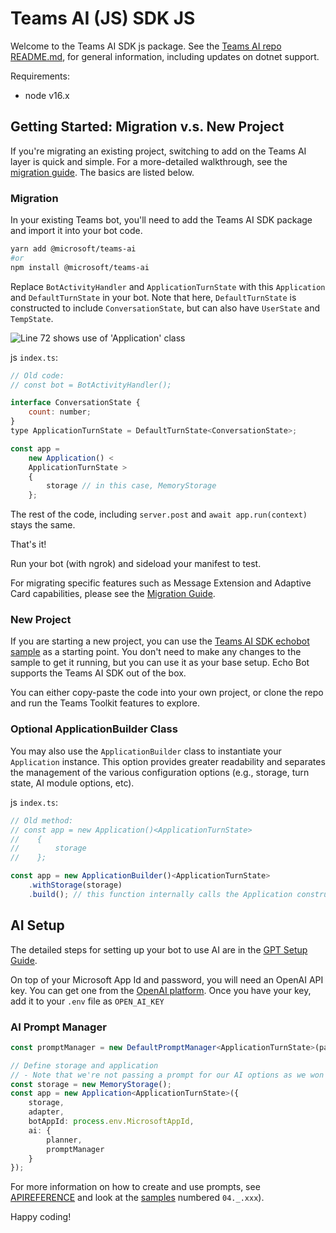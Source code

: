 # Teams AI (JS) SDK JS

Welcome to the Teams AI SDK js package. See the [Teams AI repo README.md](https://github.com/microsoft/teams-ai), for general information, including updates on dotnet support.

Requirements:

-   node v16.x

## Getting Started: Migration v.s. New Project

If you're migrating an existing project, switching to add on the Teams AI layer is quick and simple. For a more-detailed walkthrough, see the [migration guide](getting-started/00.MIGRATION.md). The basics are listed below.

### Migration

In your existing Teams bot, you'll need to add the Teams AI SDK package and import it into your bot code.

```bash
yarn add @microsoft/teams-ai
#or
npm install @microsoft/teams-ai
```

Replace `BotActivityHandler` and `ApplicationTurnState` with this `Application` and `DefaultTurnState` in your bot. Note that here, `DefaultTurnState` is constructed to include `ConversationState`, but can also have `UserState` and `TempState`.

![Line 72 shows use of 'Application' class](https://user-images.githubusercontent.com/14900841/225122653-6338b82f-2236-4897-8c6d-807fd293a6ca.png)

js `index.ts`:

```js
// Old code:
// const bot = BotActivityHandler();

interface ConversationState {
    count: number;
}
type ApplicationTurnState = DefaultTurnState<ConversationState>;

const app =
    new Application() <
    ApplicationTurnState >
    {
        storage // in this case, MemoryStorage
    };
```

The rest of the code, including `server.post` and `await app.run(context)` stays the same.

That's it!

Run your bot (with ngrok) and sideload your manifest to test.

For migrating specific features such as Message Extension and Adaptive Card capabilities, please see the [Migration Guide](../../getting-started/00.MIGRATION.md).

### New Project

If you are starting a new project, you can use the [Teams AI SDK echobot sample](../samples/01.messaging.a.echoBot/) as a starting point. You don't need to make any changes to the sample to get it running, but you can use it as your base setup. Echo Bot supports the Teams AI SDK out of the box.

You can either copy-paste the code into your own project, or clone the repo and run the Teams Toolkit features to explore.

### Optional ApplicationBuilder Class 

You may also use the `ApplicationBuilder` class to instantiate your `Application` instance. This option provides greater readability and separates the management of the various configuration options (e.g., storage, turn state, AI module options, etc).

js `index.ts`:

```js
// Old method:
// const app = new Application()<ApplicationTurnState>
//    {
//        storage
//    };

const app = new ApplicationBuilder()<ApplicationTurnState>
    .withStorage(storage)
    .build(); // this function internally calls the Application constructor
```

## AI Setup

The detailed steps for setting up your bot to use AI are in the [GPT Setup Guide](getting-started/01.AI-SETUP.md).

On top of your Microsoft App Id and password, you will need an OpenAI API key. You can get one from the [OpenAI platform](https://platform.openai.com/). Once you have your key, add it to your `.env` file as `OPEN_AI_KEY`

### AI Prompt Manager

```ts
const promptManager = new DefaultPromptManager<ApplicationTurnState>(path.join(__dirname, '../src/prompts'));

// Define storage and application
// - Note that we're not passing a prompt for our AI options as we won't be chatting with the app.
const storage = new MemoryStorage();
const app = new Application<ApplicationTurnState>({
    storage,
    adapter,
    botAppId: process.env.MicrosoftAppId,
    ai: {
        planner,
        promptManager
    }
});
```

For more information on how to create and use prompts, see [APIREFERENCE](./02.API-REFERENCE.md) and look at the [samples](../samples/) numbered `04._.xxx`).

Happy coding!
